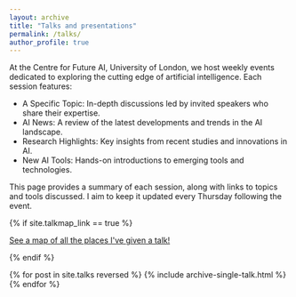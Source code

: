 ```yaml
---
layout: archive
title: "Talks and presentations"
permalink: /talks/
author_profile: true
---
```


At the Centre for Future AI, University of London, we host weekly events dedicated to exploring the cutting edge of artificial intelligence. Each session features:

-    A Specific Topic: In-depth discussions led by invited speakers who share their expertise.
-    AI News: A review of the latest developments and trends in the AI landscape.
-    Research Highlights: Key insights from recent studies and innovations in AI.
-    New AI Tools: Hands-on introductions to emerging tools and technologies.

This page provides a summary of each session, along with links to topics and tools discussed. I aim to keep it updated every Thursday following the event.

{% if site.talkmap_link == true %}

<p style="text-decoration:underline;"><a href="/talkmap.html">See a map of all the places I've given a talk!</a></p>

{% endif %}

{% for post in site.talks reversed %}
  {% include archive-single-talk.html %}
{% endfor %}
